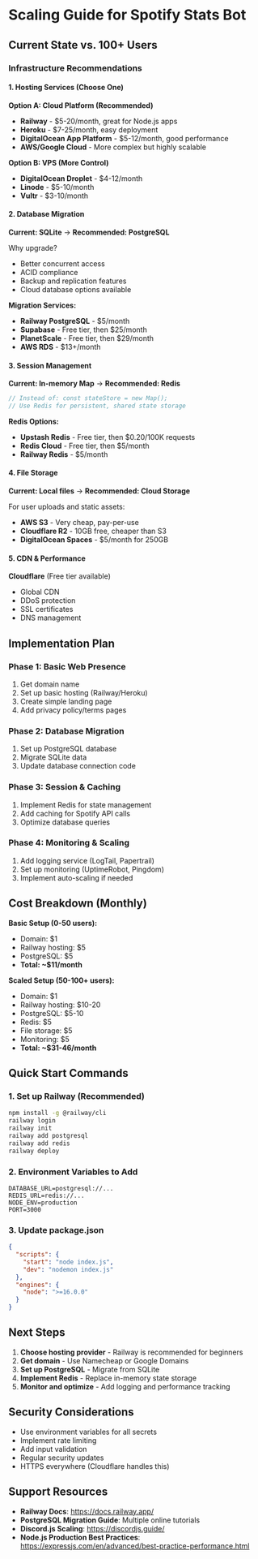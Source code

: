 # Scaling Guide for Spotify Stats Bot

## Current State vs. 100+ Users

### Infrastructure Recommendations

#### 1. Hosting Services (Choose One)

**Option A: Cloud Platform (Recommended)**
- **Railway** - $5-20/month, great for Node.js apps
- **Heroku** - $7-25/month, easy deployment
- **DigitalOcean App Platform** - $5-12/month, good performance
- **AWS/Google Cloud** - More complex but highly scalable

**Option B: VPS (More Control)**
- **DigitalOcean Droplet** - $4-12/month
- **Linode** - $5-10/month
- **Vultr** - $3-10/month

#### 2. Database Migration

**Current: SQLite** → **Recommended: PostgreSQL**

Why upgrade?
- Better concurrent access
- ACID compliance
- Backup and replication features
- Cloud database options available

**Migration Services:**
- **Railway PostgreSQL** - $5/month
- **Supabase** - Free tier, then $25/month
- **PlanetScale** - Free tier, then $29/month
- **AWS RDS** - $13+/month

#### 3. Session Management

**Current: In-memory Map** → **Recommended: Redis**

```javascript
// Instead of: const stateStore = new Map();
// Use Redis for persistent, shared state storage
```

**Redis Options:**
- **Upstash Redis** - Free tier, then $0.20/100K requests
- **Redis Cloud** - Free tier, then $5/month
- **Railway Redis** - $5/month

#### 4. File Storage

**Current: Local files** → **Recommended: Cloud Storage**

For user uploads and static assets:
- **AWS S3** - Very cheap, pay-per-use
- **Cloudflare R2** - 10GB free, cheaper than S3
- **DigitalOcean Spaces** - $5/month for 250GB

#### 5. CDN & Performance

**Cloudflare** (Free tier available)
- Global CDN
- DDoS protection
- SSL certificates
- DNS management

## Implementation Plan

### Phase 1: Basic Web Presence
1. Get domain name
2. Set up basic hosting (Railway/Heroku)
3. Create simple landing page
4. Add privacy policy/terms pages

### Phase 2: Database Migration
1. Set up PostgreSQL database
2. Migrate SQLite data
3. Update database connection code

### Phase 3: Session & Caching
1. Implement Redis for state management
2. Add caching for Spotify API calls
3. Optimize database queries

### Phase 4: Monitoring & Scaling
1. Add logging service (LogTail, Papertrail)
2. Set up monitoring (UptimeRobot, Pingdom)
3. Implement auto-scaling if needed

## Cost Breakdown (Monthly)

**Basic Setup (0-50 users):**
- Domain: $1
- Railway hosting: $5
- PostgreSQL: $5
- **Total: ~$11/month**

**Scaled Setup (50-100+ users):**
- Domain: $1
- Railway hosting: $10-20
- PostgreSQL: $5-10
- Redis: $5
- File storage: $5
- Monitoring: $5
- **Total: ~$31-46/month**

## Quick Start Commands

### 1. Set up Railway (Recommended)
```bash
npm install -g @railway/cli
railway login
railway init
railway add postgresql
railway add redis
railway deploy
```

### 2. Environment Variables to Add
```
DATABASE_URL=postgresql://...
REDIS_URL=redis://...
NODE_ENV=production
PORT=3000
```

### 3. Update package.json
```json
{
  "scripts": {
    "start": "node index.js",
    "dev": "nodemon index.js"
  },
  "engines": {
    "node": ">=16.0.0"
  }
}
```

## Next Steps

1. **Choose hosting provider** - Railway is recommended for beginners
2. **Get domain** - Use Namecheap or Google Domains
3. **Set up PostgreSQL** - Migrate from SQLite
4. **Implement Redis** - Replace in-memory state storage
5. **Monitor and optimize** - Add logging and performance tracking

## Security Considerations

- Use environment variables for all secrets
- Implement rate limiting
- Add input validation
- Regular security updates
- HTTPS everywhere (Cloudflare handles this)

## Support Resources

- **Railway Docs**: https://docs.railway.app/
- **PostgreSQL Migration Guide**: Multiple online tutorials
- **Discord.js Scaling**: https://discordjs.guide/
- **Node.js Production Best Practices**: https://expressjs.com/en/advanced/best-practice-performance.html 